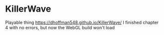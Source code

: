 # KillerWave
 
Playable thing https://dhoffman548.github.io/KillerWave/
I finished chapter 4 with no errors, but now the WebGL build won't load
